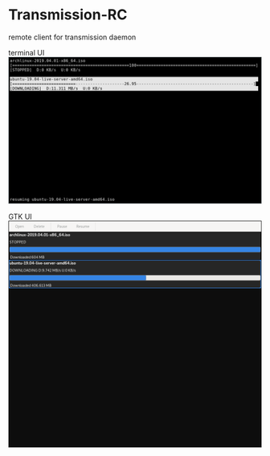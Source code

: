 # Transmission-RC
remote client for transmission daemon

terminal UI
![alt text](https://github.com/TylerOrcutt/Transmission-RC/blob/master/screens/terminal.png)

GTK UI
![alt text](https://github.com/TylerOrcutt/Transmission-RC/blob/master/screens/gtk.png)

